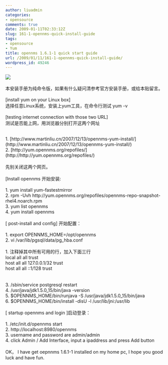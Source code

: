 ```yaml
---
author: liuadmin
categories:
- opensource
comments: true
date: 2009-01-11T02:33:12Z
slug: 161-1-opennms-quick-install-guide
tags:
- opensource
- Yum
title: opennms 1.6.1-1 quick start guide
url: /2009/01/11/161-1-opennms-quick-install-guide/
wordpress_id: 49246
---
```


![](http://www.etproductions.com/images/start.jpg)<br /><br />本安装手册为纯命令版，如果有什么疑问清参考官方安装手册，或给本贴留言。<br /><br />[install yum on your Linux box]<br />选择任意Linux系统，安装上yum工具，在命令行测试 yum -v<br /><br />[testing internet connection with those two URL]<br />测试是否能上网，用浏览器分别打开这两个网址<br />

<br />	
  1. [http://www.martinliu.cn/2007/12/13/opennms-yum-install/](http://www.martinliu.cn/2007/12/13/opennms-yum-install/)
<br />	
  2. [http://yum.opennms.org/repofiles/](http://http://yum.opennms.org/repofiles/)
<br /><br />先别关闭这两个网页。<br /><br />[Install opennms   开始安装:<br /><br />	
  1. yum install yum-fastestmirror
<br />	
  2. rpm -Uvh http://yum.opennms.org/repofiles/opennms-repo-snapshot-rhel4.noarch.rpm
<br />	
  3. yum list opennms
<br />	
  4. yum install opennms
<br /><br />[ post-install and config]  开始配置：<br /><br />	
  1. export OPENNMS_HOME=/opt/opennms
<br />	
  2. vi /var/lib/pgsql/data/pg_hba.conf<br /><br />	
    1. 注释掉其中所有可用的行，加入下面三行<br />local   all     all     trust<br />host    all     all     127.0.0.1/32 trust<br />host    all     all     ::1/128 trust
<br /><br />
<br />	
  3. /sbin/service postgresql restart
<br />	
  4. /usr/java/jdk1.5.0_15/bin/java -version
<br />	
  5. $OPENNMS_HOME/bin/runjava -S  /usr/java/jdk1.5.0_15/bin/java
<br />	
  6. $OPENNMS_HOME/bin/install      -disU -l /usr/lib/jni:/usr/lib
<br /><br />[ startup opennms and login ]启动登录：<br /><br />	
  1. /etc/init.d/opennms start
<br />	
  2. http://localhost:8980/opennms
<br />	
  3. username and password are admin/admin
<br />	
  4. click Admin  / Add Interface, input a ipaddress and press Add button
<br /><br />OK， I have get oepnnms 1.6.1-1 installed on my home pc, I hope you good luck and have fun.
